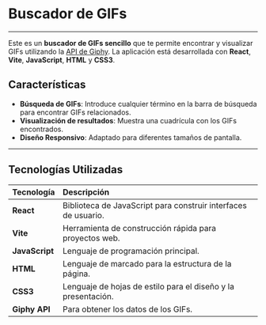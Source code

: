 # Buscador de GIFs

---

Este es un **buscador de GIFs sencillo** que te permite encontrar y visualizar GIFs utilizando la [API de Giphy](https://developers.giphy.com/). La aplicación está desarrollada con **React**, **Vite**, **JavaScript**, **HTML** y **CSS3**.

## Características

* **Búsqueda de GIFs**: Introduce cualquier término en la barra de búsqueda para encontrar GIFs relacionados.
* **Visualización de resultados**: Muestra una cuadrícula con los GIFs encontrados.
* **Diseño Responsivo**: Adaptado para diferentes tamaños de pantalla.

---

## Tecnologías Utilizadas

| Tecnología     | Descripción                                              |
| :------------- | :------------------------------------------------------- |
| **React** | Biblioteca de JavaScript para construir interfaces de usuario. |
| **Vite** | Herramienta de construcción rápida para proyectos web.   |
| **JavaScript** | Lenguaje de programación principal.                      |
| **HTML** | Lenguaje de marcado para la estructura de la página.     |
| **CSS3** | Lenguaje de hojas de estilo para el diseño y la presentación. |
| **Giphy API** | Para obtener los datos de los GIFs.                      |

